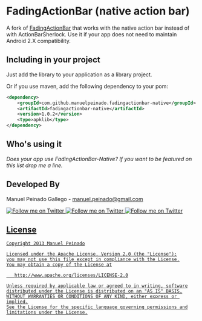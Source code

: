 FadingActionBar (native action bar)
=====================================

A fork of [FadingActionBar][1] that works with the native action bar instead of with ActionBarSherlock. Use it if your app does not need to maintain Android  2.X compatibility.

Including in your project
-------------------------

Just add the library to your application as a library project.

Or if you use maven, add the following dependency to your pom:

```xml
<dependency>
    <groupId>com.github.manuelpeinado.fadingactionbar-native</groupId>
    <artifactId>fadingactionbar-native</artifactId>
    <version>1.0.2</version>
    <type>apklib</type>
</dependency>
```

Who's using it
--------------
 
*Does your app use FadingActionBar-Native? If you want to be featured on this list drop me a line.*


Developed By
------------

Manuel Peinado Gallego - <manuel.peinado@gmail.com>

<a href="https://twitter.com/mpg2">
  <img alt="Follow me on Twitter"
       src="https://raw.github.com/ManuelPeinado/NumericPageIndicator/master/art/twitter.png" />
</a>
<a href="https://plus.google.com/106514622630861903655">
  <img alt="Follow me on Twitter"
       src="https://raw.github.com/ManuelPeinado/NumericPageIndicator/master/art/google-plus.png" />
</a>
<a href="http://www.linkedin.com/pub/manuel-peinado-gallego/1b/435/685">
  <img alt="Follow me on Twitter"
       src="https://raw.github.com/ManuelPeinado/NumericPageIndicator/master/art/linkedin.png" />

License
-----------

    Copyright 2013 Manuel Peinado

    Licensed under the Apache License, Version 2.0 (the "License");
    you may not use this file except in compliance with the License.
    You may obtain a copy of the License at

       http://www.apache.org/licenses/LICENSE-2.0

    Unless required by applicable law or agreed to in writing, software
    distributed under the License is distributed on an "AS IS" BASIS,
    WITHOUT WARRANTIES OR CONDITIONS OF ANY KIND, either express or implied.
    See the License for the specific language governing permissions and
    limitations under the License.




 [1]: https://github.com/ManuelPeinado/FadingActionBar
 [2]: https://github.com/jgilfelt/android-viewbadger
 [3]: http://www.iconeden.com
